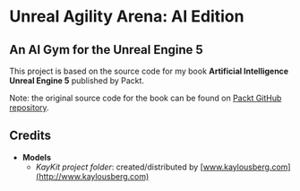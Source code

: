 # Unreal Agility Arena: AI Edition
## An AI Gym for the Unreal Engine 5

This project is based on the source code for my book **Artificial Intelligence Unreal Engine 5** published by Packt.

Note: the original source code for the book can be found on [Packt GitHub repository](https://github.com/PacktPublishing/Artificial-Intelligence-in-Unreal-Engine-5).

## Credits

* **Models**
  * _KayKit project folder_: created/distributed by [www.kaylousberg.com](http://www.kaylousberg.com)
